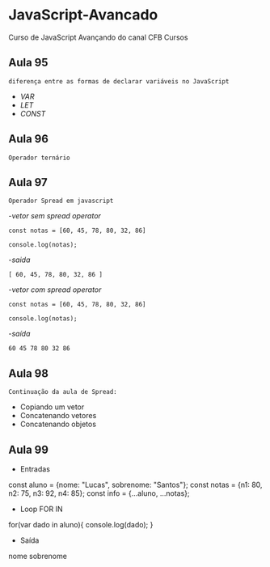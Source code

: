 # JavaScript-Avancado
Curso de JavaScript Avançando do canal CFB Cursos

## Aula 95
    diferença entre as formas de declarar variáveis no JavaScript
- *VAR*
- *LET*
- *CONST*

## Aula 96 
    Operador ternário

## Aula 97
    Operador Spread em javascript
-*vetor sem spread operator*

    const notas = [60, 45, 78, 80, 32, 86]

    console.log(notas);
    
-*saida*

    [ 60, 45, 78, 80, 32, 86 ]
    
-*vetor com spread operator*
    
    const notas = [60, 45, 78, 80, 32, 86]

    console.log(notas);
-*saída* 

    60 45 78 80 32 86

## Aula 98 
    Continuação da aula de Spread:
* Copiando um vetor
* Concatenando vetores
* Concatenando objetos

## Aula 99
* Entradas

const aluno = {nome: "Lucas", sobrenome: "Santos"};
const notas = {n1: 80, n2: 75, n3: 92, n4: 85};
const info  = {...aluno, ...notas};

* Loop FOR IN

for(var dado in aluno){
    console.log(dado);
}

* Saída 

nome
sobrenome
